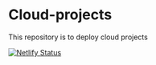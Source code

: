 # Cloud-projects
This repository is to deploy cloud projects

[![Netlify Status](https://api.netlify.com/api/v1/badges/af561ceb-877d-4217-a52e-9ca4d72074ba/deploy-status)](https://app.netlify.com/projects/bright-belekoy-d46d86/deploys)
